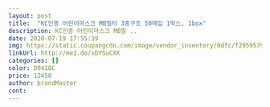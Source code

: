 ```yaml
---
layout: post 
title:  "KC인증 어린이마스크 MB필터 3중구조 50매입 1박스, 1box" 
description: KC인증 어린이마스크 MB필 ..
date: 2020-07-19 17:55:19 
img: https://static.coupangcdn.com/image/vendor_inventory/0dfc/f2959579c4bb0da99f0ef65e0f0b9907638cd5a9e2b1bbbee3fc4f51c973.jpg 
linkUrl: http://me2.do/xDYSuCXX 
categories: [] 
color: D9418C 
price: 12450 
author: brandMaster 
cont:  
---
```

 
